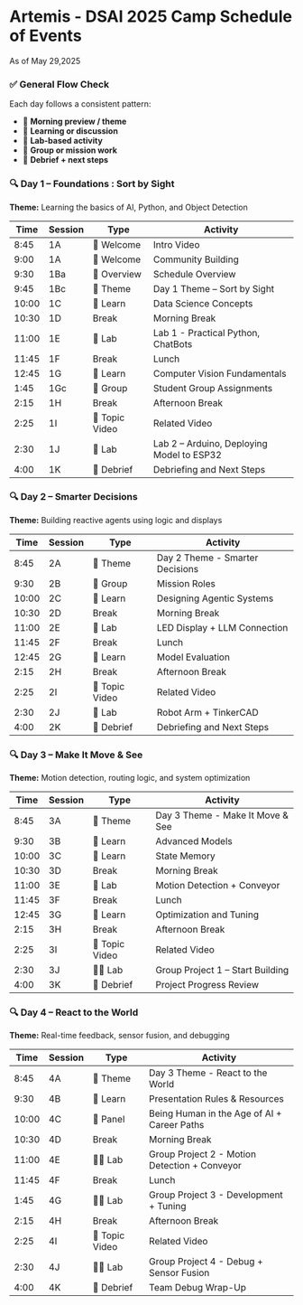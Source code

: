 # Artemis - DSAI 2025 Camp Schedule of Events

As of May 29,2025


### ✅ **General Flow Check**

Each day follows a consistent pattern:

* 🌅 **Morning preview / theme**
* 📘 **Learning or discussion**
* 🔬 **Lab-based activity**
* 🧠 **Group or mission work**
* 🔁 **Debrief + next steps**

### 🔍 **Day 1 – Foundations : Sort by Sight**

**Theme:** Learning the basics of AI, Python, and Object Detection


| Time  | Session     | Type     | Activity                       |
| ----- | ----------- | -------- | ------------------------------ |
| 8:45  | 1A          | 🌅 Welcome  | Intro Video                    |
| 9:00  | 1A          | 🌅 Welcome  | Community Building             |
| 9:30  | 1Ba         | 🌅 Overview | Schedule Overview              |
| 9:45  | 1Bc         | 🌅 Theme    | Day 1 Theme – Sort by Sight    |
| 10:00 | 1C          | 📘 Learn    | Data Science Concepts          |
| 10:30 | 1D          | Break    | Morning Break                  |
| 11:00 | 1E          | 🔬 Lab      | Lab 1 - Practical Python, ChatBots      |
| 11:45 | 1F          | Break    | Lunch  
| 12:45 | 1G          | 📘 Learn    | Computer Vision Fundamentals   |
| 1:45  | 1Gc         | 🧠 Group | Student Group Assignments      |
| 2:15  | 1H          | Break      | Afternoon Break                |
| 2:25  | 1I   | 📘 Topic Video | Related Video                       |
| 2:30  | 1J          | 🔬 Lab      | Lab 2 – Arduino, Deploying Model to ESP32 |
| 4:00  | 1K          |🔁 Debrief  | Debriefing and Next Steps      |

### 🔍 **Day 2 – Smarter Decisions**

**Theme:** Building reactive agents using logic and displays

| Time  | Session  | Type  | Activity                     |
| ----- | -------- | ----- | ---------------------------- |
| 8:45  | 2A        | 🌅 Theme | Day 2 Theme - Smarter Decisions            |
| 9:30  | 2B       | 🧠 Group | Mission Roles                |
| 10:00 | 2C       | 📘 Learn | Designing Agentic Systems    |
| 10:30 | 2D          | Break    | Morning Break                  |
| 11:00 | 2E   | 🔬 Lab   | LED Display + LLM Connection |
| 11:45 | 2F          | Break    | Lunch                          |
| 12:45 | 2G       | 📘 Learn  | Model Evaluation             |
| 2:15  | 2H          | Break      | Afternoon Break                |
| 2:25  | 2I   | 📘 Topic Video | Related Video                       |
| 2:30  | 2J | 🔬 Lab   | Robot Arm + TinkerCAD        |
| 4:00  | 2K          |🔁 Debrief  | Debriefing and Next Steps      |


### 🔍 **Day 3 – Make It Move & See**

**Theme:** Motion detection, routing logic, and system optimization

| Time  | Session | Type    | Activity                    |
| ----- | ------- | ------- | --------------------------- |
| 8:45  | 3A      | 🌅 Theme   | Day 3 Theme - Make It Move & See          |
| 9:30  | 3B      | 📘 Learn   | Advanced Models             |
| 10:00 | 3C      | 📘 Learn   | State Memory                |
| 10:30 | 3D          | Break    | Morning Break                  |
| 11:00 | 3E   | 🔬 Lab     | Motion Detection + Conveyor |
| 11:45 | 3F          | Break    | Lunch                          |
| 12:45 | 3G      | 📘 Learn   |  Optimization and Tuning     |
| 2:15  | 3H          | Break      | Afternoon Break                |
| 2:25  | 3I   | 📘 Topic Video | Related Video                       |
| 2:30  | 3J      | 🔬🧠  Lab | Group Project 1 – Start Building            |
| 4:00  | 3K      | 🔁 Debrief | Project Progress Review     |

### 🔍 **Day 4 – React to the World**

**Theme:** Real-time feedback, sensor fusion, and debugging

| Time  | Session | Type  | Activity                     |
| ----- | ------- | ----- | ---------------------------- |
| 8:45  | 4A      | 🌅 Theme   | Day 3 Theme - React to the World           |
| 9:30  | 4B      | 📘 Learn   | Presentation Rules & Resources               |
| 10:00 | 4C      | 📘 Panel | Being Human in the Age of AI + Career Paths |
| 10:30 | 4D          | Break    | Morning Break                  |
| 11:00 | 4E   | 🔬🧠  Lab | Group Project 2 - Motion Detection + Conveyor |
| 11:45 | 4F          | Break    | Lunch                          |
| 1:45  | 4G      | 🔬🧠  Lab | Group Project 3 - Development + Tuning |
| 2:15  | 4H          | Break      | Afternoon Break                |
| 2:25  | 4I   | 📘 Topic Video | Related Video                       |
| 2:30  | 4J      | 🔬🧠 Lab | Group Project 4 - Debug + Sensor Fusion        |
| 4:00  | 4K      | 🔁 Debrief  | Team Debug Wrap-Up                           |



